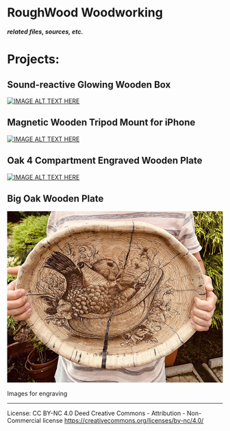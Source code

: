 # RoughWood Woodworking
***related files, sources, etc.***

# Projects: 

## Sound-reactive Glowing Wooden Box
[![IMAGE ALT TEXT HERE](https://img.youtube.com/vi/VWFkIC3c_Dk/0.jpg)](https://www.youtube.com/watch?v=VWFkIC3c_Dk)

## Magnetic Wooden Tripod Mount for iPhone
[![IMAGE ALT TEXT HERE](https://img.youtube.com/vi/p3HfRSA6CYs/0.jpg)](https://www.youtube.com/watch?v=p3HfRSA6CYs)

## Oak 4 Compartment Engraved Wooden Plate
[![IMAGE ALT TEXT HERE](https://img.youtube.com/vi/ocSn4xdQ-CY/0.jpg)](https://www.youtube.com/watch?v=ocSn4xdQ-CY)

## Big Oak Wooden Plate

![alt text](https://github.com/kotXio/woodworking/blob/main/big_wooden_plate/big_plate.jpg?raw=true "Images for engraving")

Images for engraving 

---
License: CC BY-NC 4.0 Deed Creative Commons - Attribution - Non-Commercial license
https://creativecommons.org/licenses/by-nc/4.0/
